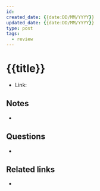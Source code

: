 ```yaml
---
id: 
created_date: {{date:DD/MM/YYYY}}
updated_date: {{date:DD/MM/YYYY}}
type: post
tags:
  - review
---
```


# {{title}}
- Link: 
## Notes
- 

## Questions
- 

## Related links
- 